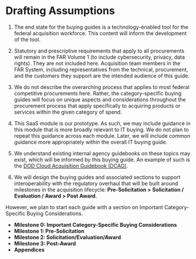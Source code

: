# Drafting Assumptions

1. The end state for the buying guides is a technology-enabled tool for the federal acquisition workforce. This content will inform the development of the tool. 

2. Statutory and prescriptive requirements that apply to all procurements will remain in the FAR Volume 1 (to include cybersecurity, privacy, data rights). They are not included here. Acquisition team members in the FAR System, including representatives from the technical, procurement, and the customers they support are the intended audience of this guide.

3. We do not describe the overarching process that applies to most federal competitive procurements here. Rather, the category-specific buying guides will focus on unique aspects and considerations throughout the procurement process that apply specifically to acquiring products or services within the given category of spend.

4. This SaaS module is our prototype. As such, we may include guidance in this module that is more broadly relevant to IT buying. We do not plan to repeat this guidance across each module. Later, we will include common guidance more appropriately within the overall IT buying guide.

5. We understand existing internal agency guidebooks on these topics may exist, which will be informed by this buying guide. An example of such is the [DOD Cloud Acquisition Guidebook (DCAG)](https://www.dau.edu/tools/dod-cloud-acquisition-guidebook).

6. We will design the buying guides and associated sections to support interoperability with the regulatory overhaul that will be built around milestones in the acquisition lifecycle: **Pre-Solicitation > Solicitation / Evaluation / Award > Post Award**.

However, we plan to start each guide with a section on Important Category-Specific Buying Considerations.

- **Milestone 0: Important Category-Specific Buying Considerations**
- **Milestone 1: Pre-Solicitation**
- **Milestone 2: Solicitation/Evaluation/Award**
- **Milestone 3: Post-Award**
- **Appendices**
